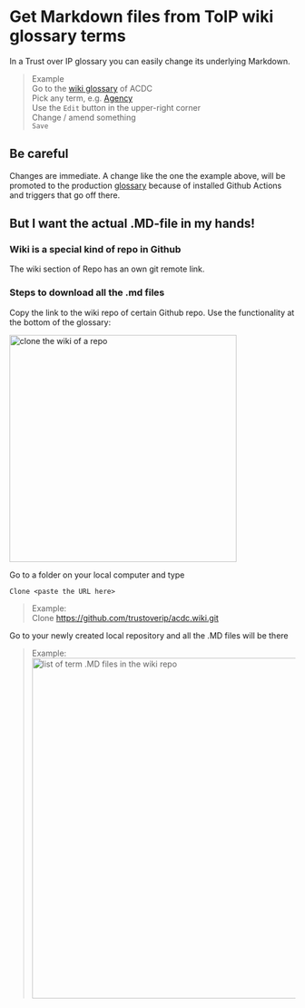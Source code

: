 # Get Markdown files from ToIP wiki glossary terms

In a Trust over IP glossary you can easily change its underlying Markdown. 

> Example\
> Go to the [wiki glossary](https://github.com/trustoverip/acdc/wiki) of ACDC\
> Pick any term, e.g. [Agency](https://github.com/trustoverip/acdc/wiki/agency)\
> Use the `Edit` button in the upper-right corner\
> Change / amend something\
> `Save`

## Be careful
Changes are immediate. A change like the one the example above, will be promoted to the production [glossary](https://trustoverip.github.io/acdc/glossary) because of installed Github Actions and triggers that go off there.

## But I want the actual .MD-file in my hands!

### Wiki is a special kind of repo in Github

The wiki section of Repo has an own git remote link.

### Steps to download all the .md files

Copy the link to the wiki repo of certain Github repo. Use the functionality at the bottom of the glossary:

<img src="https://hackmd.io/_uploads/SJspA9MRq.png" width="400" alt="clone the wiki of a repo">

Go to a folder on your local computer and type 

`Clone <paste the URL here>`

> Example:\
> Clone https://github.com/trustoverip/acdc.wiki.git

Go to your newly created local repository and all the .MD files will be there

> Example:\
> <img src="https://hackmd.io/_uploads/H1SO-jMAq.png" width="600" alt="list of term .MD files in the wiki repo">


